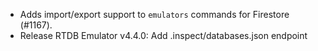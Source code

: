 * Adds import/export support to `emulators` commands for Firestore (#1167).
* Release RTDB Emulator v4.4.0: Add .inspect/databases.json endpoint
